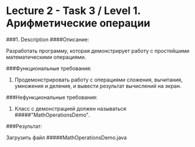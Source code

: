 # Lecture 2 - Task 3 / Level 1. Арифметические операции
###1. Description
####Описание:

Разработать программу, которая демонстрирует работу с простейшими математическими операциями.

###Функциональные требования:
1. Продемонстрировать работу с операциями сложения, вычитания, умножения и деления, и вывести результат вычислений на экран.

###Нефункциональные требования:
1. Класс с демонстрацией должен называться 
#####"MathOperationsDemo".

###Результат:

Загрузить файл 
#####MathOperationsDemo.java